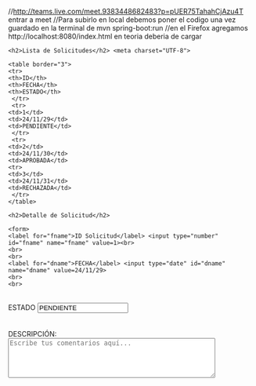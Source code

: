 //http://teams.live.com/meet.9383448682483?p=pUER75TahahCjAzu4T entrar a meet 
//Para subirlo en local debemos poner el codigo una vez guardado en la terminal de mvn spring-boot:run
//en el Firefox agregamos http://localhost:8080/index.html en teoria deberia de cargar

<!DOCTYPE html>
<html lang="es">
<head>
    <meta charset="UTF-8">
         <title>Maestro detalle de Solicitud</title>
</head>     
<body>

    <h2>Lista de Solicitudes</h2> <meta charset="UTF-8">

    <table border="3">
    <tr>
    <th>ID</th>
    <th>FECHA</th>
    <th>ESTADO</th>
     </tr>
     <tr>
    <td>1</td>
    <td>24/11/29</td>
    <td>PENDIENTE</td>
     </tr>
     <tr>
    <td>2</td>
    <td>24/11/30</td>
    <td>APROBADA</td>
    <tr>
    <td>3</td>
    <td>24/11/31</td>
    <td>RECHAZADA</td>
     </tr>
    </table>

    <h2>Detalle de Solicitud</h2>

    <form>
    <label for="fname">ID Solicitud</label> <input type="number" id="fname" name="fname" value=1><br>
    <br>
    <br>
    <label for="dname">FECHA</label> <input type="date" id="dname" name="dname" value=24/11/29>
    <br>
    <br>
   </br>
   <label for="dname">ESTADO</label> <input type="text" id="dname" name="dname" value=PENDIENTE>
   <br>
   <br>
  </br>
    <label for="comentarios">DESCRIPCIÓN:</label>
    <textarea id="comentarios" name="comentarios" rows="5" cols="50" placeholder="Escribe tus comentarios aquí..."></textarea>
    <br>
    </form>
  </body>
  </html>
